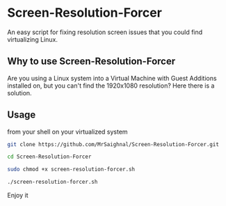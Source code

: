 # Screen-Resolution-Forcer
An easy script for fixing resolution screen issues that you could find virtualizing Linux.

## Why to use Screen-Resolution-Forcer
Are you using a Linux system into a Virtual Machine with Guest Additions installed on, but you can't find the 1920x1080 resolution? Here there is a solution.

## Usage
from your shell on your virtualized system
```bash
git clone https://github.com/MrSaighnal/Screen-Resolution-Forcer.git

cd Screen-Resolution-Forcer 

sudo chmod +x screen-resolution-forcer.sh

./screen-resolution-forcer.sh

```
Enjoy it
